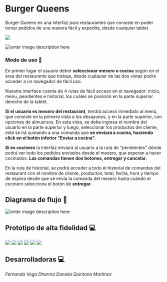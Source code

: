 # Burger Queens

  Burger Queens es una interfaz para restaurantes que consiste en poder tomar pedidos de una manera fácil y expedita, desde cualquier tablet.

  <img src='./files/img/logo.png'>  

![enter image description here](https://lh3.googleusercontent.com/uNYh9gXQ5aEaWT58lL7bfhfIS1VxLH13nKhXYDsajl0rbOT1u9dEB6NruPFm89BHd-PX88EpqbVX5A)

### Modo de uso 📔

En primer lugar el usuario deber **seleccionar  mesero o cocina** según en el área del restaurante que trabaje, desde cualquier de las dos vistas podrá acceder a un navegador de fácil uso.

Nuestra interface cuenta de 4 rutas de fácil acceso en el navegador: inicio, menu, pendientes e historial, los cuáles se posición en la parte superior derecho de la tablet.

**Si el usuario es mesero del restaurant**, tendrá acceso inmediato al menú, que consiste en la primera vista a los desayunos, y en la parte superior, con opciones de almuerzos. En esta vista, se debe ingresa el nombre del usuario en la parte superior y luego, seleccionar los productos del cliente, este se irá sumando a una comanda que **se enviará a cocina, haciendo click en el botón inferior "Enviar a cocina".**

**Si es cocinero** la interfaz enviará al usuario a la ruta de "pendientes" dónde podrá ver todo los pedidos enviados desde el mesero, que esperan a hacer cocinados. **Las comandas tienen dos botones, entregar y cancelar.**

En la ruta de historial, se podrá acceder a todo el historial de comandas del restaurant con el nombre de cliente, productos, total, fecha, hora y tiempo de espera desde que se envía la comanda del mesero hasta cuándo el cocinero selecciona el botón de **entregar.**


## Diagrama de flujo 📝

![enter image description here](https://lh3.googleusercontent.com/t_HfDNHi0-vpX2tWfIfFzybqJeP6GyXGDO-67it9a5bLyvc6WByvcpegaSklPljl541iYOaN_k1QMQ)

## Prototipo de alta fidelidad 💻
<img src='./files/img/index.jpg'>
<img src='./files/img/breakfast.jpg'>
<img src='./files/img/lunch.jpg'>
<img src='./files/img/kitchen.jpg'>
<img src='./files/img/pending.jpg'>
<img src='./files/img/record.jpg'>  

## Desarrolladoras 💻
*Fernanda Vega 
Dharma 
Daniela Quintana Martínez*
